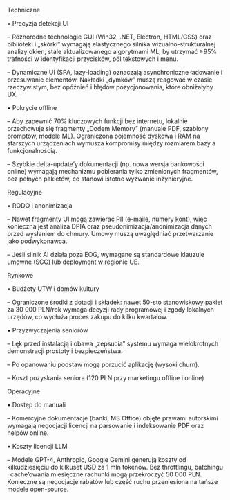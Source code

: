 Techniczne

• Precyzja detekcji UI

– Różnorodne technologie GUI (Win32, .NET, Electron, HTML/CSS) oraz biblioteki i „skórki” wymagają elastycznego silnika wizualno-strukturalnej analizy okien, stale aktualizowanego algorytmami ML, by utrzymać ≥95% trafności w identyfikacji przycisków, pól tekstowych i menu.

– Dynamiczne UI (SPA, lazy-loading) oznaczają asynchroniczne ładowanie i przesuwanie elementów. Nakładki „dymków” muszą reagować w czasie rzeczywistym, bez opóźnień i błędów pozycjonowania, które obniżałyby UX.

• Pokrycie offline

– Aby zapewnić 70% kluczowych funkcji bez internetu, lokalnie przechowuje się fragmenty „Dodem Memory” (manuale PDF, szablony promptów, modele ML). Ograniczona pojemność dyskowa i RAM na starszych urządzeniach wymusza kompromisy między rozmiarem bazy a funkcjonalnością.

– Szybkie delta-update’y dokumentacji (np. nowa wersja bankowości online) wymagają mechanizmu pobierania tylko zmienionych fragmentów, bez pełnych pakietów, co stanowi istotne wyzwanie inżynieryjne.

Regulacyjne

• RODO i anonimizacja

– Nawet fragmenty UI mogą zawierać PII (e-maile, numery kont), więc konieczna jest analiza DPIA oraz pseudonimizacja/anonimizacja danych przed wysłaniem do chmury. Umowy muszą uwzględniać przetwarzanie jako podwykonawca.

– Jeśli silnik AI działa poza EOG, wymagane są standardowe klauzule umowne (SCC) lub deployment w regionie UE.

Rynkowe

• Budżety UTW i domów kultury

– Ograniczone środki z dotacji i składek: nawet 50-sto stanowiskowy pakiet za 30 000 PLN/rok wymaga decyzji rady programowej i zgody lokalnych urzędów, co wydłuża proces zakupu do kilku kwartałów.

• Przyzwyczajenia seniorów

– Lęk przed instalacją i obawa „zepsucia” systemu wymaga wielokrotnych demonstracji prostoty i bezpieczeństwa.

– Po opanowaniu podstaw mogą porzucić aplikację (wysoki churn).

– Koszt pozyskania seniora (120 PLN przy marketingu offline i online)

Operacyjne

• Dostęp do manuali

– Komercyjne dokumentacje (banki, MS Office) objęte prawami autorskimi wymagają negocjacji licencji na parsowanie i indeksowanie PDF oraz helpów online.

• Koszty licencji LLM

– Modele GPT-4, Anthropic, Google Gemini generują koszty od kilkudziesięciu do kilkuset USD za 1 mln tokenów. Bez throttlingu, batchingu i cache’owania miesięczne rachunki mogą przekroczyć 50 000 PLN. Konieczne są negocjacje rabatów lub część ruchu przeniesiona na tańsze modele open-source.

